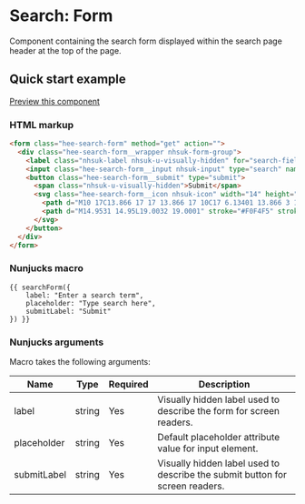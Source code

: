 # Search: Form

Component containing the search form displayed within the search page header at the top of the page.

## Quick start example

[Preview this component](https://health-education-england.github.io/hee-prototypes/blocks/furniture/search-input.html)

### HTML markup

````html
<form class="hee-search-form" method="get" action="">
  <div class="hee-search-form__wrapper nhsuk-form-group">
    <label class="nhsuk-label nhsuk-u-visually-hidden" for="search-field">Enter a search term</label>
    <input class="hee-search-form__input nhsuk-input" type="search" name="q" autocomplete="off" id="search-field" placeholder="Type search here">
    <button class="hee-search-form__submit" type="submit">
      <span class="nhsuk-u-visually-hidden">Submit</span>
      <svg class="hee-search-form__icon nhsuk-icon" width="14" height="14" viewBox="-5 -5 32 32" fill="none" xmlns="http://www.w3.org/2000/svg">
        <path d="M10 17C13.866 17 17 13.866 17 10C17 6.13401 13.866 3 10 3C6.13401 3 3 6.13401 3 10C3 13.866 6.13401 17 10 17Z" stroke="#F0F4F5" stroke-width="1.5" stroke-linecap="round" stroke-linejoin="round"></path>
        <path d="M14.9531 14.95L19.0032 19.0001" stroke="#F0F4F5" stroke-width="1.5" stroke-linecap="round" stroke-linejoin="round"></path>
      </svg>
    </button>
  </div>
</form>
````

### Nunjucks macro

````
{{ searchForm({
    label: "Enter a search term",
    placeholder: "Type search here",
    submitLabel: "Submit"
}) }}
````

### Nunjucks arguments

Macro takes the following arguments:

| Name        | Type   | Required  | Description                                                                  |
|-------------|--------|-----------|------------------------------------------------------------------------------|
| label       | string | Yes       | Visually hidden label used to describe the form for screen readers.          |
| placeholder | string | Yes       | Default placeholder attribute value for input element.                       |
| submitLabel | string | Yes       | Visually hidden label used to describe the submit button for screen readers. |